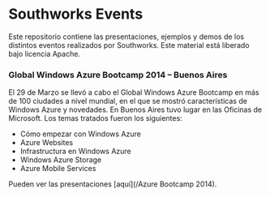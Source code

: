 Southworks Events
===

Este repositorio contiene las presentaciones, ejemplos y demos de los distintos eventos realizados por Southworks. Este material está liberado bajo licencia Apache.
 
### Global Windows Azure Bootcamp 2014 – Buenos Aires ###
 
El 29 de Marzo se llevó a cabo el Global Windows Azure Bootcamp en más de 100 ciudades a nivel mundial, en el que se mostró características de Windows Azure y novedades. En Buenos Aires tuvo lugar en las Oficinas de Microsoft. Los temas tratados fueron los siguientes:
 
* Cómo empezar con Windows Azure 
* Azure Websites
* Infrastructura en Windows Azure
* Windows Azure Storage
* Azure Mobile Services
 
Pueden ver las presentaciones [aquí](/Azure Bootcamp 2014).
